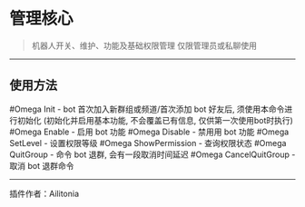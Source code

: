 # 管理核心
> 机器人开关、维护、功能及基础权限管理
> 仅限管理员或私聊使用

---
## 使用方法
\#Omega Init - bot 首次加入新群组或频道/首次添加 bot 好友后, 须使用本命令进行初始化 (初始化并启用基本功能, 不会覆盖已有信息, 仅供第一次使用bot时执行)
\#Omega Enable - 启用 bot 功能
\#Omega Disable - 禁用用 bot 功能
\#Omega SetLevel <PermissionLevel> - 设置权限等级
\#Omega ShowPermission - 查询权限状态
\#Omega QuitGroup - 命令 bot 退群, 会有一段取消时间延迟
\#Omega CancelQuitGroup - 取消 bot 退群命令

---
插件作者：Ailitonia